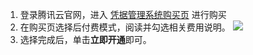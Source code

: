 1. 登录腾讯云官网，进入 [凭据管理系统购买页](https://buy.cloud.tencent.com/ssm) 进行购买
2. 在购买页选择后付费模式，阅读并勾选相关费用说明。
![](https://qcloudimg.tencent-cloud.cn/raw/a34360a311d1dd1d4528a01dc3c45f15.png)
3. 选择完成后，单击**立即开通**即可。
